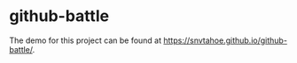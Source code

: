 # github-battle

The demo for this project can be found at https://snvtahoe.github.io/github-battle/.
